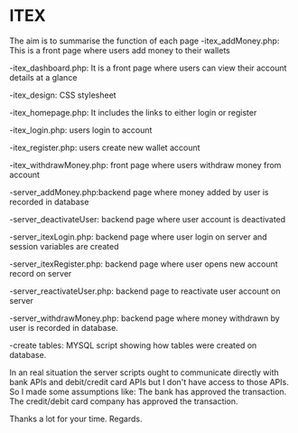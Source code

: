 # ITEX

The aim is to summarise the function of each page 
-itex_addMoney.php: This is a front page where users add money to their wallets

-itex_dashboard.php: It is a front page where users can view their account details at a glance

-itex_design: CSS stylesheet

-itex_homepage.php: It includes the links to either login or register

-itex_login.php: users login to account 

-itex_register.php: users create new wallet account

-itex_withdrawMoney.php: front page where users withdraw money from account

-server_addMoney.php:backend page where money added by user is recorded in database

-server_deactivateUser: backend page where user account is deactivated

-server_itexLogin.php: backend page where user login on server and session variables are created

-server_itexRegister.php: backend page where user opens new account record on server

-server_reactivateUser.php: backend page to reactivate user account on server

-server_withdrawMoney.php: backend page where money withdrawn by user is recorded in database.

-create tables: MYSQL script showing how tables were created on database.

In an real situation the server scripts ought to communicate directly with bank APIs and debit/credit card APIs but I don't have access to those APIs.
So I made some assumptions like:
The bank has approved the transaction.
The credit/debit card company has approved the transaction.

Thanks a lot for your time.
Regards.
